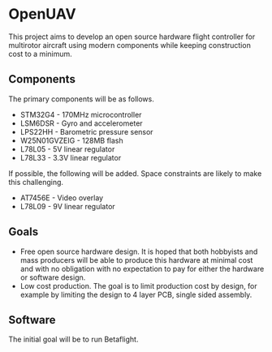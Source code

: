 
# OpenUAV
This project aims to develop an open source hardware flight controller for multirotor aircraft using modern components while keeping construction cost to a minimum.

## Components
The primary components will be as follows.
* STM32G4 - 170MHz microcontroller
* LSM6DSR - Gyro and accelerometer
* LPS22HH - Barometric pressure sensor
* W25N01GVZEIG - 128MB flash
* L78L05 - 5V linear regulator
* L78L33 - 3.3V linear regulator

If possible, the following will be added. Space constraints are likely to make this challenging.
* AT7456E - Video overlay
* L78L09 - 9V linear regulator


## Goals
* Free open source hardware design. It is hoped that both hobbyists and mass producers will be able to produce this hardware at minimal cost and with no obligation with no expectation to pay for either the hardware or software design.
* Low cost production. The goal is to limit production cost by design, for example by limiting the design to 4 layer PCB, single sided assembly.

## Software
The initial goal will be to run Betaflight.
